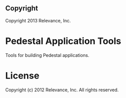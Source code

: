 Copyright
---------
Copyright 2013 Relevance, Inc.

# Pedestal Application Tools

Tools for building Pedestal applications.

# License

Copyright (c) 2012 Relevance, Inc. All rights reserved.
